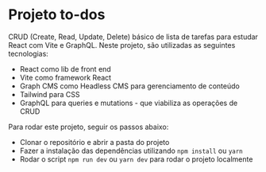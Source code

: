 # Projeto to-dos

CRUD (Create, Read, Update, Delete) básico de lista de tarefas para estudar React com Vite e GraphQL.
Neste projeto, são utilizadas as seguintes tecnologias:
- React como lib de front end
- Vite como framework React
- Graph CMS como Headless CMS para gerenciamento de conteúdo
- Tailwind para CSS
- GraphQL para queries e mutations - que viabiliza as operações de CRUD

Para rodar este projeto, seguir os passos abaixo:
- Clonar o repositório e abrir a pasta do projeto
- Fazer a instalação das dependências utilizando `npm install` ou `yarn`
- Rodar o script `npm run dev` ou `yarn dev` para rodar o projeto localmente

